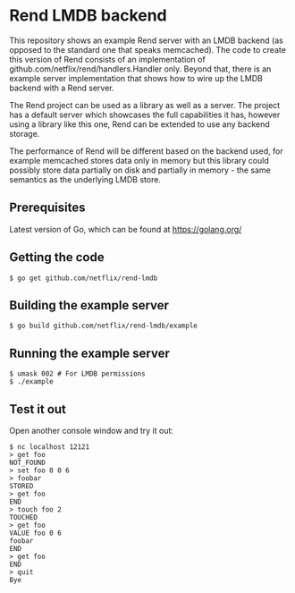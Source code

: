 # Rend LMDB backend

This repository shows an example Rend server with an LMDB backend (as opposed to the standard one
that speaks memcached). The code to create this version of Rend consists of an implementation of
github.com/netflix/rend/handlers.Handler only. Beyond that, there is an example server
implementation that shows how to wire up the LMDB backend with a Rend server.

The Rend project can be used as a library as well as a server. The project has a default server
which showcases the full capabilities it has, however using a library like this one, Rend can be
extended to use any backend storage.

The performance of Rend will be different based on the backend used, for example memcached stores
data only in memory but this library could possibly store data partially on disk and partially in
memory - the same semantics as the underlying LMDB store.

## Prerequisites

Latest version of Go, which can be found at https://golang.org/

## Getting the code

`$ go get github.com/netflix/rend-lmdb`

## Building the example server

`$ go build github.com/netflix/rend-lmdb/example`

## Running the example server

```
$ umask 002 # For LMDB permissions
$ ./example
```

## Test it out

Open another console window and try it out:

```
$ nc localhost 12121
> get foo
NOT_FOUND
> set foo 0 0 6
> foobar
STORED
> get foo
END
> touch foo 2
TOUCHED
> get foo
VALUE foo 0 6
foobar
END
> get foo
END
> quit
Bye
```
